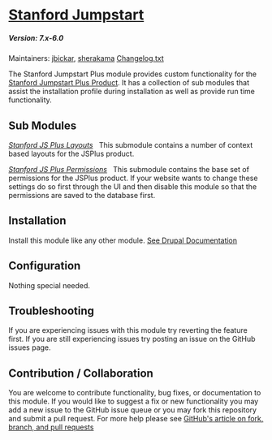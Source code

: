 # [Stanford Jumpstart](https://github.com/SU-SWS/stanford_jumpstart)

##### Version: 7.x-6.0

Maintainers: [jbickar](https://github.com/jbickar), [sherakama](https://github.com/sherakama)
[Changelog.txt](CHANGELOG.txt)

The Stanford Jumpstart Plus module provides custom functionality for the [Stanford Jumpstart Plus Product](https://github.com/SU-SWS/stanford_sites_jumpstart_plus). It has a collection of sub modules that assist the installation profile during installation as well as provide run time functionality.


Sub Modules
---

*[Stanford JS Plus Layouts](https://github.com/SU-SWS/stanford_jumpstart_plus/tree/7.x-4.x/modules/stanford_jsplus_layouts)*  
This submodule contains a number of context based layouts for the JSPlus product.

*[Stanford JS Plus Permissions](https://github.com/SU-SWS/stanford_jumpstart_plus/tree/7.x-4.x/modules/stanford_jsplus_permissions)*  
This submodule contains the base set of permissions for the JSPlus product. If your website wants to change these settings do so first through the UI and then disable this module so that the permissions are saved to the database first.

Installation
---

Install this module like any other module. [See Drupal Documentation](https://drupal.org/documentation/install/modules-themes/modules-7)

Configuration
---

Nothing special needed.

Troubleshooting
---

If you are experiencing issues with this module try reverting the feature first. If you are still experiencing issues try posting an issue on the GitHub issues page.

Contribution / Collaboration
---

You are welcome to contribute functionality, bug fixes, or documentation to this module. If you would like to suggest a fix or new functionality you may add a new issue to the GitHub issue queue or you may fork this repository and submit a pull request. For more help please see [GitHub's article on fork, branch, and pull requests](https://help.github.com/articles/using-pull-requests)
